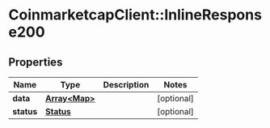 # CoinmarketcapClient::InlineResponse200

## Properties
Name | Type | Description | Notes
------------ | ------------- | ------------- | -------------
**data** | [**Array&lt;Map&gt;**](Map.md) |  | [optional] 
**status** | [**Status**](Status.md) |  | [optional] 


